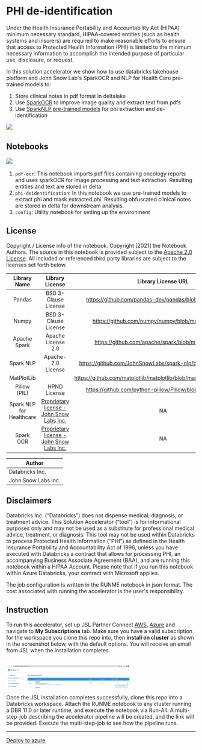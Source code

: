 # PHI de-identification 
Under the Health Insurance Portability and Accountability Act (HIPAA) minimum necessary standard, HIPAA-covered entities (such as health systems and insurers) are required to make reasonable efforts to ensure that access to Protected Health Information (PHI) is limited to the minimum necessary information to accomplish the intended purpose of particular use, disclosure, or request.

In this solution accelerator we show how to use databricks lakehouse platform and John Snow Lab's SparkOCR and NLP for Health Care pre-trained models to:

1. Store clinical notes in pdf format in deltalake
2. Use [SparkOCR](https://nlp.johnsnowlabs.com/docs/en/ocr) to improve image quality and extract text from pdfs
3. Use [SparkNLP pre-trained models](https://nlp.johnsnowlabs.com/2020/08/04/deidentify_large_en.html) for phi extraction and de-identification


<img src="https://hls-eng-data-public.s3.amazonaws.com/img/phi-deid-ra.png" width=65%>

## Notebooks
<img src="https://hls-eng-data-public.s3.amazonaws.com/img/phi-deid-dataflow.png" width=30%>

 1. `pdf-ocr`: This notebook imports pdf files containing oncology reports and uses sparkOCR for image processing and text extraction. Resulting entities and text are stored in delta
 2. `phi-deidentification`: In this notebook we use pre-trained models to extract phi and mask extracted phi. Resulting obfuscated clinical notes are stored in delta for downstream analysis. 
 3. `config`: Utility notebook for setting up the environment
 
 ## License
Copyright / License info of the notebook. Copyright [2021] the Notebook Authors.  The source in this notebook is provided subject to the [Apache 2.0 License](https://spdx.org/licenses/Apache-2.0.html).  All included or referenced third party libraries are subject to the licenses set forth below.

|Library Name|Library License|Library License URL|Library Source URL| 
| :-: | :-:| :-: | :-:|
|Pandas |BSD 3-Clause License| https://github.com/pandas-dev/pandas/blob/master/LICENSE | https://github.com/pandas-dev/pandas|
|Numpy |BSD 3-Clause License| https://github.com/numpy/numpy/blob/main/LICENSE.txt | https://github.com/numpy/numpy|
|Apache Spark |Apache License 2.0| https://github.com/apache/spark/blob/master/LICENSE | https://github.com/apache/spark/tree/master/python/pyspark|
|Spark NLP |Apache-2.0 License| https://github.com/JohnSnowLabs/spark-nlp/blob/master/LICENSE | https://github.com/JohnSnowLabs/spark-nlp|
|MatPlotLib | | https://github.com/matplotlib/matplotlib/blob/master/LICENSE/LICENSE | https://github.com/matplotlib/matplotlib|
|Pillow (PIL) | HPND License| https://github.com/python-pillow/Pillow/blob/master/LICENSE | https://github.com/python-pillow/Pillow/|
|Spark NLP for Healthcare|[Proprietary license - John Snow Labs Inc.](https://www.johnsnowlabs.com/spark-nlp-health/) |NA|NA|
|Spark OCR |[Proprietary license - John Snow Labs Inc.](https://nlp.johnsnowlabs.com/docs/en/ocr) |NA|NA|

|Author|
|-|
|Databricks Inc.|
|John Snow Labs Inc.|

## Disclaimers
Databricks Inc. (“Databricks”) does not dispense medical, diagnosis, or treatment advice. This Solution Accelerator (“tool”) is for informational purposes only and may not be used as a substitute for professional medical advice, treatment, or diagnosis. This tool may not be used within Databricks to process Protected Health Information (“PHI”) as defined in the Health Insurance Portability and Accountability Act of 1996, unless you have executed with Databricks a contract that allows for processing PHI, an accompanying Business Associate Agreement (BAA), and are running this notebook within a HIPAA Account.  Please note that if you run this notebook within Azure Databricks, your contract with Microsoft applies.

The job configuration is written in the RUNME notebook in json format. The cost associated with running the accelerator is the user's responsibility.

## Instruction
To run this accelerator, set up JSL Partner Connect [AWS](https://docs.databricks.com/integrations/ml/john-snow-labs.html#connect-to-john-snow-labs-using-partner-connect), [Azure](https://learn.microsoft.com/en-us/azure/databricks/integrations/ml/john-snow-labs#--connect-to-john-snow-labs-using-partner-connect) and navigate to **My Subscriptions** tab. Make sure you have a valid subscription for the workspace you clone this repo into, then **install on cluster** as shown in the screenshot below, with the default options. You will receive an email from JSL when the installation completes.

<br>
<img src="https://raw.githubusercontent.com/databricks-industry-solutions/oncology/main/images/JSL_partner_connect_install.png" width=65%>

Once the JSL installation completes successfully, clone this repo into a Databricks workspace. Attach the RUNME notebook to any cluster running a DBR 11.0 or later runtime, and execute the notebook via Run-All. A multi-step-job describing the accelerator pipeline will be created, and the link will be provided. Execute the multi-step-job to see how the pipeline runs.

---

[Deploy to azure](https://portal.azure.com/#create/Microsoft.Template/uri/https%3A%2F%2Fraw.githubusercontent.com%2Fsouthworks%2Focr-phi-masking%2Fmain%2Fdeploy-azure%2Fmain.json)
